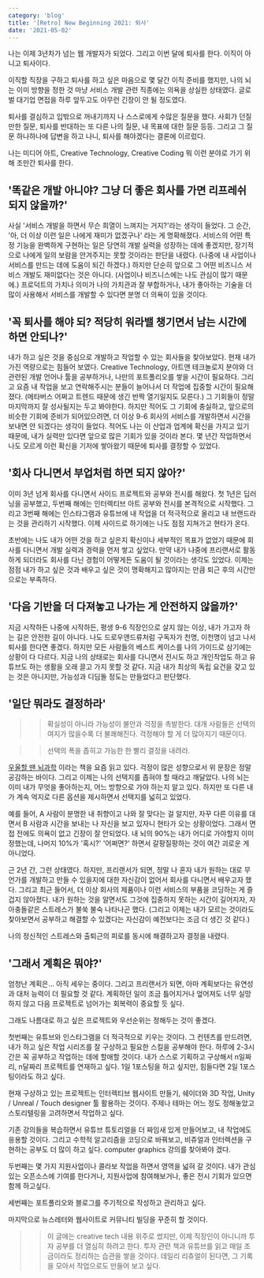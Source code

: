 ```yaml
---
category: 'blog'
title: '[Retro] New Beginning 2021: 퇴사'
date: '2021-05-02'
---
```


나는 이제 3년차가 넘는 웹 개발자가 되었다.
그리고 이번 달에 퇴사를 한다.
이직이 아니고 퇴사이다.

이직할 직장을 구하고 퇴사를 하고 싶은 마음으로 몇 달간 이직 준비를 했지만, 나의 뇌는 이미 방향을 정한 것 마냥 서비스 개발 관련 직종에는 의욕을 상실한 상태였다. 글로벌 대기업 면접을 하루 앞두고도 아무런 긴장이 안 될 정도였다. 

퇴사를 결심하고 입밖으로 꺼내기까지 나 스스로에게 수많은 질문을 했다. 사회가 던질만한 질문, 퇴사를 반대하는 또 다른 나의 질문, 내 목표에 대한 질문 등등. 그리고 그 질문 하나하나에 답변을 하고 나니, 퇴사를 해야겠다는 결론에 이르렀다.

나는 미디어 아트, Creative Technology, Creative Coding 뭐 이런 분야로 가기 위해 조만간 퇴사를 한다.

## '똑같은 개발 아니야? 그냥 더 좋은 회사를 가면 리프레쉬 되지 않을까?'

사실 '서비스 개발을 하면서 무슨 희열이 느껴지는 거지?'라는 생각이 들었다. 그 순간, '아, 더 이상 이런 일은 나에게 재미가 없겠구나' 라는 게 명확해졌다. 서비스의 어떤 특정 기능을 완벽하게 구현하는 일은 당연히 개발 실력을 성장하는 데에 좋겠지만, 장기적으로 나에게 일의 보람을 안겨주지는 못할 것이라는 판단을 내렸다. (나중에 내 사업이나 서비스를 만드는 데에 도움이 되긴 하겠다.) 하지만 단순히 앞으로 그 어떤 비즈니스 서비스 개발도 재미없다는 것은 아니다. (사업이나 비즈니스에는 나도 관심이 많기 때문에.) 프로덕트의 가치나 의미가 나의 가치관과 잘 부합하거나, 내가 좋아하는 기술을 더 많이 사용해서 서비스를 개발할 수 있다면 분명 더 의욕이 있을 것이다. 

## '꼭 퇴사를 해야 되? 적당히 워라밸 챙기면서 남는 시간에 하면 안되나?'

내가 하고 싶은 것을 중심으로 개발하고 작업할 수 있는 회사들을 찾아보았다. 현재 내가 가진 역량으로는 힘들어 보였다. Creative Technology, 아트앤 테크놀로지 분야와 더 관련된 개발 언어나 툴을 공부하거나, 나만의 포트폴리오를 쌓을 시간이 필요하다. 그리고 요즘 내 작업을 보고 연락해주시는 분들이 늘어나서 더 작업에 집중할 시간이 필요해졌다. (메타버스 어쩌고 트렌드 때문에 생긴 반짝 열기일지도 모른다.) 그 기회들이 정말 마지막까지 잘 성사될지는 두고 봐야한다. 하지만 적어도 그 기회에 충실하고, 앞으로의 비슷한 기회에 준비가 되어있으려면, 더 이상 9-6 회사의 서비스를 개발하면서 시간을 보내면 안 되겠다는 생각이 들었다. 적어도 나는 이 산업과 업계에 확신을 가지고 있기 때문에, 내가 실력만 있다면 앞으로 많은 기회가 있을 것이라 본다. 몇 년간 작업하면서 나도 모르게 이런 확신을 기저에 쌓아왔기 때문에 퇴사를 결정할 수 있었다.

## '회사 다니면서 부업처럼 하면 되지 않아?'

이미 3년 넘게 회사를 다니면서 사이드 프로젝트와 공부와 전시를 해왔다. 첫 1년은 딥러닝을 공부했고, 두번째 해에는 인터렉티브 아트 공부와 전시를 본격적으로 시작했다. 그리고 3번째 해에는 인스타그램과 유튜브에 내 작업을 더 적극적으로 올리고 내 브랜드라는 것을 관리하기 시작했다. 이제 사이드로 하기에는 나도 점점 지쳐가고 현타가 온다. 

초반에는 나도 내가 어떤 것을 하고 싶은지 확신이나 세부적인 목표가 없었기 때문에 회사를 다니면서 개발 실력과 경력을 먼저 쌓고 싶었다. 만약 내가 나중에 프리랜서로 활동하게 되더라도 회사를 다닌 경험이 어떻게든 도움이 될 것이라는 생각도 있었다. 이제는 점점 내가 하고 싶은 것과 배우고 싶은 것이 명확해지고 많아지는 만큼 퇴근 후의 시간만으로는 부족하다.

## '다음 기반을 더 다져놓고 나가는 게 안전하지 않을까?'

지금 시작하든 나중에 시작하든, 평생 9-6 직장인으로 살지 않는 이상, 내가 가고자 하는 길은 안전한 길이 아니다. 나도 드로우앤드류처럼 구독자가 천명, 이천명이 넘고 나서 퇴사를 한다면 좋겠다. 하지만 모든 사람들의 베스트 케이스를 나의 가이드로 삼기에는 상황이 다 다르다. 지금 나의 상태로는 회사를 다니면서 전시도 하고 개인작업도 하고 유튜브도 하는 생활을 오래 끌고 가지 못할 것 같다. 지금 내가 최상의 독립 요건을 갖고 있는 것은 아니지만, 가능성과 디딤돌 정도는 만들었다고 판단했다.

## '일단 뭐라도 결정하라'

>> 확실성이 아니라 가능성이 불안과 걱정을 촉발한다. 대개 사람들은 선택의 여지가 많을수록 더 불쾌해진다. 걱정해야 할 게 더 많아지기 때문이다.

>> 선택의 폭을 좁히고 가능한 한 빨리 결정을 내려라. 

[우울할 땐 뇌과학](http://www.kyobobook.co.kr/product/detailViewKor.laf?ejkGb=KOR&mallGb=KOR&barcode=9791156757344&orderClick=LEa&Kc=) 이라는 책을 요즘 읽고 있다. 걱정이 많은 성향으로서 위 문장은 정말 공감하는 바이다. 그리고 이제는 나의 선택지를 좁혀야 할 때라고 깨달았다. 나의 뇌는 이미 내가 무엇을 좋아하는지, 어느 방향으로 가야 하는지 알고 있다. 하지만 또 다른 내가 계속 억지로 다른 옵션을 제시하면서 선택지를 넓히고 있었다. 

예를 들어, A 사람이 분명한 내 취향이고 나와 잘 맞다는 걸 알지만, 자꾸 다른 이유를 대면서 B 사람과 시간을 보내는 나 자신을 보고 있자니 현타가 오는 상황이었다. 그래서 면접 전에도 의욕이 없고 긴장이 잘 안되었다. 내 뇌의 90%는 내가 어디로 가야할지 이미 정했는데, 나머지 10%가 '혹시?' '어쩌면?' 하면서 갈팡질팡하는 것이 여간 괴로운 게 아니었다.

근 2년 간, 그런 상태였다. 하지만, 프리랜서가 되면, 정말 나 혼자 내가 원하는 대로 무언가를 개발하고 만들 수 있을지에 대한 자신감이 없어서 회사를 다니면서 배우고자 했다. 그리고 최근 들어서, 더 이상 회사의 제품이나 이런 서비스의 부품을 코딩하는 게 즐겁지 않아졌다. 내가 원하는 것을 알면서도 그것에 집중하지 못하는 시간이 길어지자, 자아충돌같은 스트레스가 불쑥 불숙 나타나곤 했다. (그리고 이제는 내가 모르는 것이라도 찾아보면서 공부하고 해결할 수 있겠다는 자신감이 예전보다는 조금 더 생긴 것 같다.)

나의 정신적인 스트레스와 출퇴근의 피로를 동시에 해결하고자 결정을 내렸다.

## '그래서 계획은 뭐야?'

엄청난 계획은... 아직 세우는 중이다. 그리고 프리랜서가 되면, 아마 계획보다는 유연성과 대처 능력이 더 필요할 것 같다. 계획하던 일이 조금 틀어지거나 엎어져도 너무 실망하지 않고 다음 프로젝트로 넘어가는 회복력이 중요할 듯 싶다.

그래도 나름대로 하고 싶은 프로젝트와 우선순위는 정해두는 것이 좋겠다.

첫번째는 유튜브와 인스타그램을 더 적극적으로 키우는 것이다. 그 컨텐츠를 만드려면, 내가 하고 싶은 작업 시리즈를 잘 구상하고 필요한 스킬을 공부해야 한다. 하루에 2-3시간은 꼭 공부하고 작업하는 데에 할애할 것이다. 내가 스스로 기획하고 구상해서 n일짜리, n달짜리 프로젝트를 연재하고 싶다. 1일 1포스팅을 하고 싶지만, 힘들다면 2일 1포스팅이라도 하고 싶다. 

현재 구상하고 있는 프로젝트는 인터렉티브 웹사이트 만들기, 쉐이더와 3D 작업, Unity / Unreal / Touch designer 툴 활용하는 것이다. 주제나 테마는 어느 정도 정해놓았고 스토리텔링을 고려하면서 작업하고 싶다.

기존 강의들을 복습하면서 유튜브 튜토리얼을 더 짜임새 있게 만들어보고, 내 작업에도 응용할 것이다. 그리고 수학적 알고리즘을 코딩으로 바꿔보고, 비쥬얼과 인터렉션을 구현하는 공부도 더 많이 하고 싶다. computer graphics 강의를 찾아봐야 겠다.

두번째는 몇 가지 지원사업이나 콜라보 작업을 하면서 영역을 넓혀 갈 것이다. 내가 관심있는 오픈소스에 기여를 한다거나, 지원사업에 참여해보거나, 좋은 전시 기회가 있으면 함께 하고싶다.

세번째는 포트폴리오와 블로그를 주기적으로 작성하고 관리하고 싶다.

마지막으로 뉴스레터와 웹사이트로 커뮤니티 빌딩을 꾸준히 할 것이다.

>> 이 글에는 creative tech 내용 위주로 썼지만, 이제 직장인이 아니니까 투자 공부를 더 열심히 하려고 한다. 투자 관련 책과 유튜브를 읽고 매일 조금이라도 정리하는 습관을 쌓을 것이다. 데일리 리츄얼이 된다면, 그 기록을 모아서 작업으로도 만들어 보고 싶다.